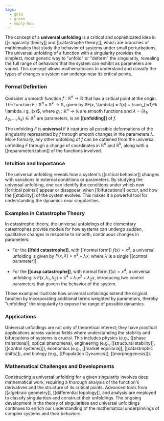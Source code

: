 ```yaml
---
tags:
  - gold
  - green
  - empty-hub
---
```


The concept of a **universal unfolding** is a critical and sophisticated idea in [[singularity theory]] and [[catastrophe theory]], which are branches of mathematics that study the behavior of systems under small perturbations. The universal unfolding of a function with a singularity provides the simplest, most generic way to "unfold" or "deform" the singularity, revealing the full range of behaviors that the system can exhibit as parameters are varied. This concept allows mathematicians to understand and classify the types of changes a system can undergo near its critical points.

### Formal Definition

Consider a smooth function $f: \mathbb{R}^n \to \mathbb{R}$ that has a critical point at the origin. The function $F: \mathbb{R}^n \times \mathbb{R}^k \to \mathbb{R}$, given by $F(x, \lambda) = f(x) + \sum_{i=1}^k \lambda_i g_i(x)$, where $g_i: \mathbb{R}^n \to \mathbb{R}$ are smooth functions and $\lambda = (\lambda_1, \lambda_2, \ldots, \lambda_k) \in \mathbb{R}^k$ are parameters, is an **[[unfolding]]** of $f$. 

The unfolding $F$ is **universal** if it captures all possible deformations of the singularity represented by $f$ through smooth changes in the parameters $\lambda$. More formally, any other unfolding of $f$ can be obtained from the universal unfolding $F$ through a change of coordinates in $\mathbb{R}^n$ and $\mathbb{R}^k$, along with a [[reparameterization]] of the functions involved.

### Intuition and Importance

The universal unfolding reveals how a system's [[critical behavior]] changes with variations in external conditions or parameters. By studying the universal unfolding, one can identify the conditions under which new [[critical points]] appear or disappear, when [[bifurcations]] occur, and how the [[stability]] of the system evolves. This makes it a powerful tool for understanding the dynamics near singularities.

### Examples in Catastrophe Theory

In catastrophe theory, the universal unfoldings of the elementary catastrophes provide models for how systems can undergo sudden, qualitative changes in response to smooth, continuous changes in parameters:

- For the **[[fold catastrophe]]**, with [[normal form]] $f(x) = x^3$, a universal unfolding is given by $F(x, \lambda) = x^3 + \lambda x$, where $\lambda$ is a single [[control parameter]].

- For the **[[cusp catastrophe]]**, with normal form $f(x) = x^4$, a universal unfolding is $F(x, \lambda_1, \lambda_2) = x^4 + \lambda_1 x^2 + \lambda_2 x$, introducing two control parameters that govern the behavior of the system.

These examples illustrate how universal unfoldings extend the original function by incorporating additional terms weighted by parameters, thereby "unfolding" the singularity to expose the range of possible dynamics.

### Applications

Universal unfoldings are not only of theoretical interest; they have practical applications across various fields where understanding the stability and bifurcations of systems is crucial. This includes physics (e.g., [[phase transitions]], optical phenomena), engineering (e.g., [[structural stability]], [[control systems]]), economics (e.g., [[market equilibria]], [[catastrophic shifts]]), and biology (e.g., [[Population Dynamics]], [[morphogenesis]]).

### Mathematical Challenges and Developments

Constructing a universal unfolding for a given singularity involves deep mathematical work, requiring a thorough analysis of the function's derivatives and the structure of its critical points. Advanced tools from [[algebraic geometry]], [[differential topology]], and analysis are employed to classify singularities and construct their unfoldings. The ongoing development in the theory of singularities and universal unfoldings continues to enrich our understanding of the mathematical underpinnings of complex systems and their behaviors.